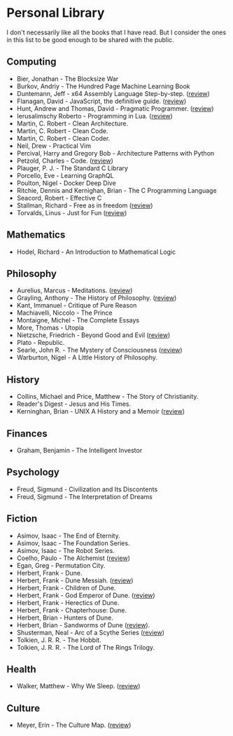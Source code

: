 # Personal Library

I don't necessarily like all the books that I have read. But I consider the
ones in this list to be good enough to be shared with the public.

## Computing

- Bier, Jonathan - The Blocksize War
- Burkov, Andriy - The Hundred Page Machine Learning Book
- Duntemann, Jeff - x64 Assembly Language Step-by-step. ([review](assorted/library/x64-assembly-language/index.md))
- Flanagan, David - JavaScript, the definitive guide. ([review](assorted/library/javascript-the-definitive-guide/index.md))
- Hunt, Andrew and Thomas, David - Pragmatic Programmer. ([review](assorted/library/pragmatic-programmer/index.md))
- Ierusalimschy Roberto - Programming in Lua. ([review](assorted/library/programming-in-lua/index.md))
- Martin, C. Robert - Clean Architecture.
- Martin, C. Robert - Clean Code.
- Martin, C. Robert - Clean Coder.
- Neil, Drew - Practical Vim
- Percival, Harry and Gregory Bob - Architecture Patterns with Python
- Petzold, Charles - Code. ([review](assorted/library/code/index.md))
- Plauger, P. J. - The Standard C Library
- Porcello, Eve - Learning GraphQL
- Poulton, Nigel - Docker Deep Dive
- Ritchie, Dennis and Kernighan, Brian - The C Programming Language
- Seacord, Robert - Effective C
- Stallman, Richard - Free as in freedom ([review](assorted/library/free-as-in-freedom/index.md))
- Torvalds, Linus - Just for Fun ([review](assorted/library/just-for-fun/index.md))

## Mathematics

- Hodel, Richard - An Introduction to Mathematical Logic

## Philosophy

- Aurelius, Marcus - Meditations. ([review](assorted/library/meditations-marcus-aurelius/index.md))
- Grayling, Anthony - The History of Philosophy. ([review](assorted/library/history-of-philosophy-grayling/index.md))
- Kant, Immanuel - Critique of Pure Reason
- Machiavelli, Niccolo - The Prince
- Montaigne, Michel - The Complete Essays
- More, Thomas - Utopia
- Nietzsche, Friedrich - Beyond Good and Evil ([review](assorted/library/beyond-good-and-evil-nietzsche/index.md))
- Plato - Republic.
- Searle, John R. - The Mystery of Consciousness ([review](assorted/library/the-mystery-of-consciousness-searle/index.md))
- Warburton, Nigel - A Little History of Philosophy.

## History

- Collins, Michael and Price, Matthew - The Story of Christianity.
- Reader's Digest - Jesus and His Times.
- Kerninghan, Brian - UNIX A History and a Memoir ([review](assorted/library/unix-a-history-and-a-memoir/index.md))

## Finances

- Graham, Benjamin - The Intelligent Investor

## Psychology

- Freud, Sigmund - Civilization and Its Discontents
- Freud, Sigmund - The Interpretation of Dreams

## Fiction

- Asimov, Isaac - The End of Eternity.
- Asimov, Isaac - The Foundation Series.
- Asimov, Isaac - The Robot Series.
- Coelho, Paulo - The Alchemist ([review](assorted/library/the-alchemist/index.md))
- Egan, Greg - Permutation City.
- Herbert, Frank - Dune.
- Herbert, Frank - Dune Messiah. ([review](assorted/library/dune-messiah/index.md))
- Herbert, Frank - Children of Dune.
- Herbert, Frank - God Emperor of Dune. ([review](assorted/library/god-emperor-of-dune/index.md))
- Herbert, Frank - Herectics of Dune.
- Herbert, Frank - Chapterhouse: Dune.
- Herbert, Brian - Hunters of Dune.
- Herbert, Brian - Sandworms of Dune ([review](assorted/library/sandworms-of-dune/index.md)).
- Shusterman, Neal - Arc of a Scythe Series ([review](assorted/library/arc-of-a-scythe/index.md))
- Tolkien, J. R. R. - The Hobbit.
- Tolkien, J. R. R. - The Lord of The Rings Trilogy.

## Health
- Walker, Matthew - Why We Sleep. ([review](assorted/library/why-we-sleep/index.md))

## Culture

- Meyer, Erin - The Culture Map. ([review](assorted/library/culture-map/index.md))
